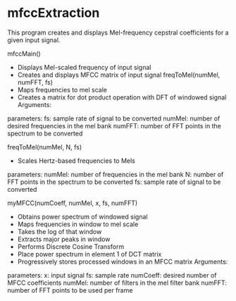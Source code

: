 # mfccExtraction
This program creates and displays Mel-frequency cepstral coefficients for a given input signal. 

mfccMain()
  - Displays Mel-scaled frequency of input signal
  - Creates and displays MFCC matrix of input signal freqToMel(numMel, numFFT, fs)
  - Maps frequencies to mel scale
  - Creates a matrix for dot product operation with DFT of windowed signal Arguments:

  parameters:
    fs: sample rate of signal to be converted
    numMel: number of desired frequencies in the mel bank 
    numFFT: number of FFT points in the spectrum to be converted 
  
freqToMel(numMel, N, fs)
  - Scales Hertz-based frequencies to Mels
  
  parameters:
    numMel: number of frequencies in the mel bank
    N: number of FFT points in the spectrum to be converted
    fs: sample rate of signal to be converted
    
myMFCC(numCoeff, numMel, x, fs, numFFT)
  - Obtains power spectrum of windowed signal
  - Maps frequencies in window to mel scale
  - Takes the log of that window
  - Extracts major peaks in window
  - Performs Discrete Cosine Transform
  - Place power spectrum in element 1 of DCT matrix
  - Progressively stores processed windows in an MFCC matrix Arguments:
  
  parameters:
    x: input signal
    fs: sample rate
    numCoeff: desired number of MFCC coefficients 
    numMel: number of filters in the mel filter bank
    numFFT: number of FFT points to be used per frame 
